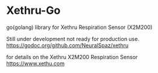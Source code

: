 # Xethru-Go
go(golang) library for Xethru Respiration Sensor (X2M200)

Still under development not ready for production use.
https://godoc.org/github.com/NeuralSpaz/xethru

for details on the Xethru X2M200 Respiration Sensor
https://www.xethu.com
